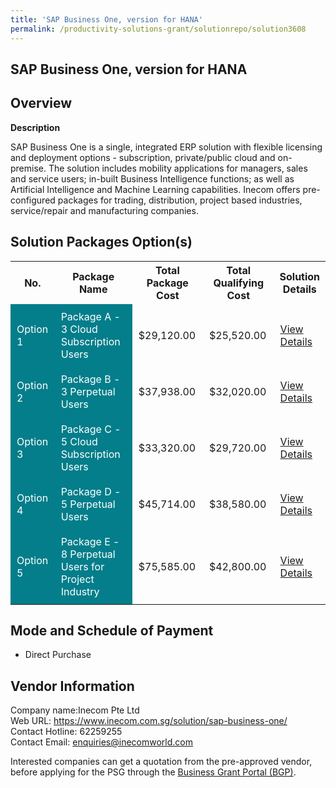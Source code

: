 ```yaml
---
title: 'SAP Business One, version for HANA'
permalink: /productivity-solutions-grant/solutionrepo/solution3608
---
```


## SAP Business One, version for HANA

## Overview

**Description**

SAP Business One is a single, integrated ERP solution with flexible licensing and deployment options - subscription, private/public cloud and on-premise. The solution includes mobility applications for managers, sales and service users; in-built Business Intelligence functions; as well as Artificial Intelligence and Machine Learning capabilities. Inecom offers pre-configured packages for trading, distribution, project based industries, service/repair and manufacturing companies.

## Solution Packages Option(s)

<table>
<tr>
<th><b>No.</b></th>
<th><b>Package Name</b></th>
<th><b>Total Package Cost</b></th>
<th><b>Total Qualifying Cost</b></th>
<th><b>Solution Details</b></th>
</tr>
<tr>
<td style='padding: 10px; background-color: #037E8A; color: #FFFFFF;'>Option 1</td>
<td style='padding: 10px; background-color: #037E8A; color: #FFFFFF;'>Package A - 3 Cloud Subscription Users</td>
<td style='padding: 10px;'>$29,120.00</td>
<td style='padding: 10px;'>$25,520.00</td>
<td style='padding: 10px;'><a href='/images/psg/Inecom_Desensitised_Annex_3_Part_1.pdf' target='_blank'>View Details</a></td>
</tr>
<tr>
<td style='padding: 10px; background-color: #037E8A; color: #FFFFFF;'>Option 2</td>
<td style='padding: 10px; background-color: #037E8A; color: #FFFFFF;'>Package B - 3 Perpetual Users</td>
<td style='padding: 10px;'>$37,938.00</td>
<td style='padding: 10px;'>$32,020.00</td>
<td style='padding: 10px;'><a href='/images/psg/Inecom_Desensitised_Annex_3_Part_2.pdf' target='_blank'>View Details</a></td>
</tr>
<tr>
<td style='padding: 10px; background-color: #037E8A; color: #FFFFFF;'>Option 3</td>
<td style='padding: 10px; background-color: #037E8A; color: #FFFFFF;'>Package C - 5 Cloud Subscription Users</td>
<td style='padding: 10px;'>$33,320.00</td>
<td style='padding: 10px;'>$29,720.00</td>
<td style='padding: 10px;'><a href='/images/psg/Inecom_Desensitised_Annex_3_Part_3.pdf' target='_blank'>View Details</a></td>
</tr>
<tr>
<td style='padding: 10px; background-color: #037E8A; color: #FFFFFF;'>Option 4</td>
<td style='padding: 10px; background-color: #037E8A; color: #FFFFFF;'>Package D - 5 Perpetual Users</td>
<td style='padding: 10px;'>$45,714.00</td>
<td style='padding: 10px;'>$38,580.00</td>
<td style='padding: 10px;'><a href='/images/psg/Inecom_Desensitised_Annex_3_Part_4.pdf' target='_blank'>View Details</a></td>
</tr>
<tr>
<td style='padding: 10px; background-color: #037E8A; color: #FFFFFF;'>Option 5</td>
<td style='padding: 10px; background-color: #037E8A; color: #FFFFFF;'>Package E - 8 Perpetual Users for Project Industry</td>
<td style='padding: 10px;'>$75,585.00</td>
<td style='padding: 10px;'>$42,800.00</td>
<td style='padding: 10px;'><a href='/images/psg/Inecom_Desensitised_Annex_3_Part_5.pdf' target='_blank'>View Details</a></td>
</tr>
</table>

## Mode and Schedule of Payment

 - Direct Purchase

## Vendor Information

 Company name:Inecom Pte Ltd<br>Web URL: https://www.inecom.com.sg/solution/sap-business-one/ <br>Contact Hotline: 62259255 <br>Contact Email: enquiries@inecomworld.com 

Interested companies can get a quotation from the pre-approved vendor, before applying for the PSG through the <a href='https://www.businessgrants.gov.sg/' target='_blank' rel='noopener'>Business Grant Portal (BGP)</a>.

<script src="/jquery/resize-tables.js"></script>
